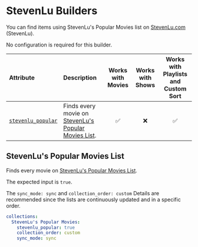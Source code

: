 # StevenLu Builders

You can find items using StevenLu's Popular Movies list on [StevenLu.com](https://movies.stevenlu.com/) (StevenLu). 

No configuration is required for this builder.

| Attribute                                            | Description                                                                          | Works with Movies | Works with Shows | Works with Playlists and Custom Sort |
|:-----------------------------------------------------|:-------------------------------------------------------------------------------------|:-----------------:|:----------------:|:------------------------------------:|
| [`stevenlu_popular`](#stevenlus-popular-movies-list) | Finds every movie on [StevenLu's Popular Movies List](https://movies.stevenlu.com/). |      &#9989;      |     &#10060;     |               &#9989;                |

## StevenLu's Popular Movies List

Finds every movie on [StevenLu's Popular Movies List](https://movies.stevenlu.com/).

The expected input is `true`.

The `sync_mode: sync` and `collection_order: custom` Details are recommended since the lists are continuously updated and in a specific order. 

```yaml
collections:
  StevenLu's Popular Movies:
    stevenlu_popular: true
    collection_order: custom
    sync_mode: sync
```
